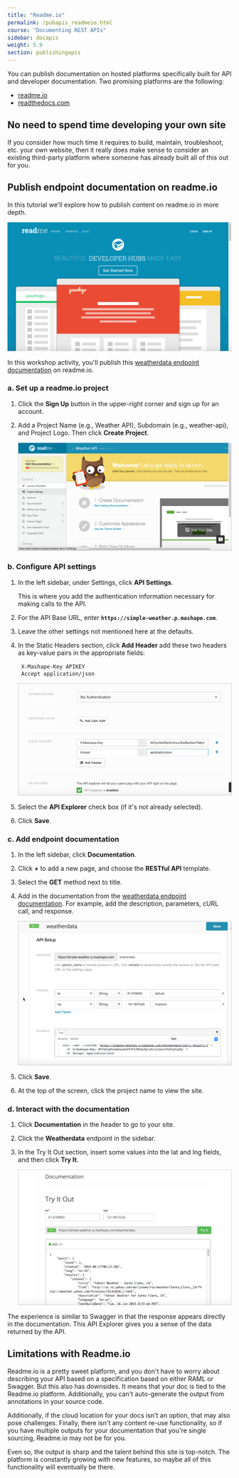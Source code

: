 ```yaml
---
title: "Readme.io"
permalink: /pubapis_readmeio.html
course: "Documenting REST APIs"
sidebar: docapis
weight: 5.9
section: publishingapis
---
```


You can publish documentation on hosted platforms specifically built for API and developer documentation. Two promising platforms are the following:

* [readme.io](http://readme.io)
* [readthedocs.com](http://readthedocs.com)

## No need to spend time developing your own site

If you consider how much time it requires to build, maintain, troubleshoot, etc. your own website, then it really does make sense to consider an existing third-party platform where someone has already built all of this out for you.

## Publish endpoint documentation on readme.io

In this tutorial we'll explore how to publish content on readme.io in more depth.

<a href="http://readme.io"><img src="images/readmeio.png" alt="Readme.io" /></a>

In this workshop activity, you'll publish this [weatherdata endpoint documentation](https://www.mashape.com/fyhao/weather-13#weatherdata) on readme.io.

### a. Set up a readme.io project

1. Click the **Sign Up** button in the upper-right corner and sign up for an account.
2. Add a Project Name (e.g., Weather API), Subdomain (e.g., weather-api), and Project Logo. Then click **Create Project**.

	<img src="images/projectsettingsreadmeio.png" alt="Project Settings" />

### b. Configure API settings

1. In the left sidebar, under Settings, click **API Settings**.

	This is where you add the authentication information necessary for making calls to the API.

2. For the API Base URL, enter **`https://simple-weather.p.mashape.com`**.
3. Leave the other settings not mentioned here at the defaults.
4. In the Static Headers section, click **Add Header** add these two headers as key-value pairs in the appropriate fields:

   ```
	X-Mashape-Key APIKEY
	Accept application/json
   ```

	<img src="images/readmioheaders.png" alt="Readme.io static headers" />

5. Select the **API Explorer** check box (if it's not already selected).
6. Click **Save**.

### c. Add endpoint documentation

1. In the left sidebar, click **Documentation**.
2. Click **+** to add a new page, and choose the **RESTful API** template.
3. Select the **GET** method next to title.
4. Add in the documentation from the [weatherdata endpoint documentation](https://www.mashape.com/fyhao/weather-13#weatherdata). For example, add the description, parameters, cURL call, and response.

	<img src="images/weatherdatareadmio.png" alt="Inputting weatherdata into readme.io" />

 5. Click **Save**.
 6. At the top of the screen, click the project name to view the site.

### d. Interact with the documentation

 1. Click **Documentation** in the header to go to your site.
 2. Click the **Weatherdata** endpoint in the sidebar.
 3. In the Try It Out section, insert some values into the lat and lng fields, and then click **Try It**.

	<img src="images/readmeiotryitout.png" alt="Try it on readme.io" />

The experience is similar to Swagger in that the response appears directly in the documentation. This API Explorer gives you a sense of the data returned by the API.

## Limitations with Readme.io

Readme.io is a pretty sweet platform, and you don't have to worry about describing your API based on a specification based on either RAML or Swagger. But this also has downsides. It means that your doc is tied to the Readme.io platform. Additionally, you can't auto-generate the output from annotations in your source code.

Additionally, if the cloud location for your docs isn't an option, that may also pose challenges. Finally, there isn't any content re-use functionality, so if you have multiple outputs for your documentation that you're single sourcing, Readme.io may not be for you.

Even so, the output is sharp and the talent behind this site is top-notch. The platform is constantly growing with new features, so maybe all of this functionality will eventually be there.
